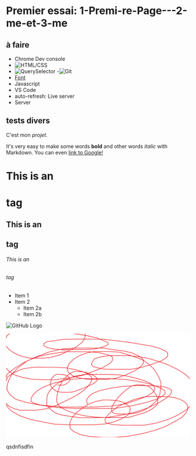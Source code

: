 # Premier essai: 1-Premi-re-Page---2-me-et-3-me

## à faire

- Chrome Dev console
- ![HTML/CSS](https://www.htmldog.com/)
- ![QuerySelector](https://flukeout.github.io/)
 -![Git](https://learngitbranching.js.org/?locale=fr_FR)
- [Font](https://www.pagecloud.com/blog/how-to-add-custom-fonts-to-any-website)
- Javascript
- VS Code
- auto-refresh: Live server
- Server

## tests divers

C'est mon _projet_.

It's very easy to make some words **bold** and other words *italic* with Markdown. You can even [link to Google!](http://google.com)

# This is an <h1> tag
## This is an <h2> tag
###### This is an <h6> tag

* Item 1
* Item 2
  * Item 2a
  * Item 2b

![GitHub Logo](https://encrypted-tbn0.gstatic.com/images?q=tbn:ANd9GcRASkXpXWeF9p_RWT8zODXbjHr4lyy6s1t-Yw&usqp=CAU)

![GitHub Logo](Image/dessin.png)


qsdnfisdfin
